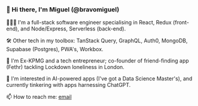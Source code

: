 ### 👋 Hi there, I'm Miguel (@bravomiguel)

👨🏽‍💻 I'm a full-stack software engineer specialising in React, Redux (front-end), and Node/Express, Serverless (back-end).

🛠 Other tech in my toolbox: TanStack Query, GraphQL, Auth0, MongoDB, Supabase (Postgres), PWA's, Workbox.

💭 I'm Ex-KPMG and a tech entrepreneur; co-founder of friend-finding app (Fethr) tackling Lockdown loneliness in London.

🤖 I'm interested in AI-powered apps (I've got a Data Science Master's), and currently tinkering with apps harnessing ChatGPT.

📫 How to reach me: [email](mailto:miguelbravobalestrini@gmail.com)

<!--
**bravomiguel/bravomiguel** is a ✨ _special_ ✨ repository because its `README.md` (this file) appears on your GitHub profile.

Here are some ideas to get you started:

- 🔭 I’m currently working on ...
- 🌱 I’m currently learning ...
- 👯 I’m looking to collaborate on ...
- 🤔 I’m looking for help with ...
- 💬 Ask me about ...
- 📫 How to reach me: ...
- 😄 Pronouns: ...
- ⚡ Fun fact: ...
-->
